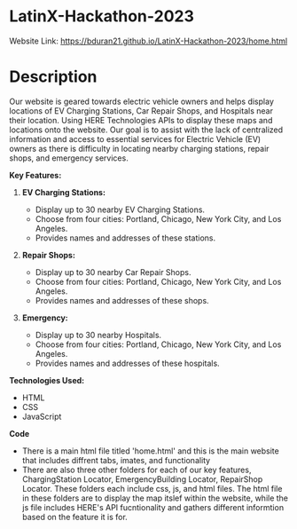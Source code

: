 # LatinX-Hackathon-2023
Website Link: https://bduran21.github.io/LatinX-Hackathon-2023/home.html

# Description
Our website is geared towards electric vehicle owners and helps display
locations of EV Charging Stations, Car Repair Shops, and Hospitals near their location. Using HERE Technologies APIs to display these maps and locations onto the website.
Our goal is to assist with the lack of centralized information and access to essential services for Electric Vehicle (EV) owners as there is difficulty in locating nearby charging stations, repair shops, and emergency services.

**Key Features:**

1. **EV Charging Stations:**
   - Display up to 30 nearby EV Charging Stations.
   - Choose from four cities: Portland, Chicago, New York City, and Los Angeles.
   - Provides names and addresses of these stations.

2. **Repair Shops:**
   - Display up to 30 nearby Car Repair Shops.
   - Choose from four cities: Portland, Chicago, New York City, and Los Angeles.
   - Provides names and addresses of these shops.

3. **Emergency:**
   - Display up to 30 nearby Hospitals.
   - Choose from four cities: Portland, Chicago, New York City, and Los Angeles.
   - Provides names and addresses of these hospitals.

**Technologies Used:**
- HTML
- CSS
- JavaScript

**Code**
- There is a main html file titled 'home.html' and this is the main website that includes diffrent tabs, imates, and functionality
- There are also three other folders for each of our key features, ChargingStation Locator, EmergencyBuilding Locator, RepairShop Locator.
These folders each include  css, js, and html files. The html file in these folders are to display the map itslef within the website,
while the js file includes HERE's API fucntionality and gathers different informtion based on the feature it is for.